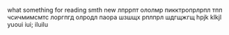what
something for reading
smth new
лпррпт
ололмр
пикктропрлрпл
тпп
чсичмимсмтс
лоргпгд
олродл
паора
шзшщх
рплпрл
шдгщжгщ
hpjk
klkjl
yuoui
iui;
iluilu
